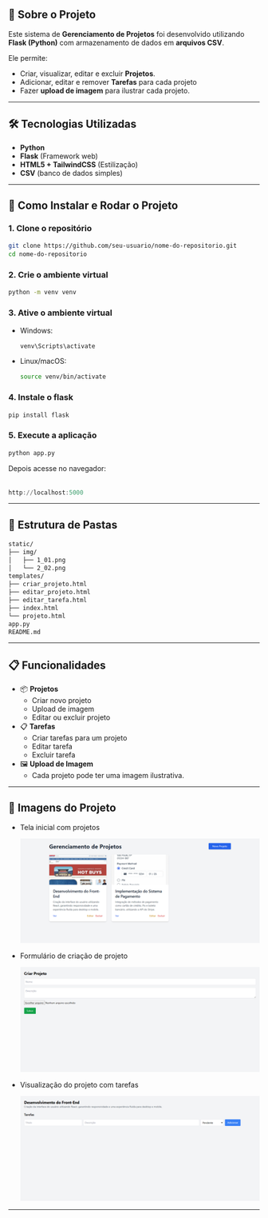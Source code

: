 ## 📖 Sobre o Projeto

Este sistema de **Gerenciamento de Projetos** foi desenvolvido utilizando **Flask (Python)** com armazenamento de dados em **arquivos CSV**.

Ele permite:

- Criar, visualizar, editar e excluir **Projetos**.
- Adicionar, editar e remover **Tarefas** para cada projeto
- Fazer **upload de imagem** para ilustrar cada projeto.

---

## 🛠 Tecnologias Utilizadas

- **Python**
- **Flask** (Framework web)
- **HTML5 + TailwindCSS** (Estilização)
- **CSV** (banco de dados simples)

---

## 🚀 Como Instalar e Rodar o Projeto

### 1. Clone o repositório

```bash
git clone https://github.com/seu-usuario/nome-do-repositorio.git
cd nome-do-repositorio
```

### 2. Crie o ambiente virtual

```bash
python -m venv venv
```

### 3. Ative o ambiente virtual

- Windows:
    
    ```bash
    venv\Scripts\activate
    ```
    
- Linux/macOS:
    
    ```bash
    source venv/bin/activate
    ```
    

### 4. Instale o flask

```bash
pip install flask
```

### 5. Execute a aplicação

```bash
python app.py
```

Depois acesse no navegador:

```powershell

http://localhost:5000

```

---

## 📂 Estrutura de Pastas

```
static/
├── img/
│   ├── 1_01.png
│   └── 2_02.png
templates/
├── criar_projeto.html
├── editar_projeto.html
├── editar_tarefa.html
├── index.html
└── projeto.html
app.py
README.md
```

---

## 📋 Funcionalidades

- 📦 **Projetos**
    - Criar novo projeto
    - Upload de imagem
    - Editar ou excluir projeto
- 📋 **Tarefas**
    - Criar tarefas para um projeto
    - Editar tarefa
    - Excluir tarefa
- 🖼 **Upload de Imagem**
    - Cada projeto pode ter uma imagem ilustrativa.

---

## 📸 Imagens do Projeto


- Tela inicial com projetos
    
    ![image.png](static/imgs_documentação/menu.png)
    
- Formulário de criação de projeto
    
    ![image.png](static/imgs_documentação/criar_projeto.png)
    
- Visualização do projeto com tarefas
    
    ![image.png](static/imgs_documentação/ver.png)
    

---
